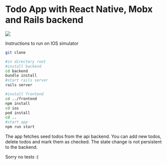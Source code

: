 # Todo App with React Native, Mobx and Rails backend

![](https://s6.gifyu.com/images/CleanShot-2020-04-04-at-23.06.35.gif)

Instructions to run on IOS simulator

```bash
git clone 

#in directory root 
#install backend
cd backend
bundle install
#start rails server
rails server

#install frontend
cd ../frontend
npm install
cd ios
pod install
cd ..
#start app
npm run start
```

The app fetches seed todos from the api backend. 
You can add new todos, delete todos and mark them as checked.
The state change is not persistent to the backend.

Sorry no tests :( 
